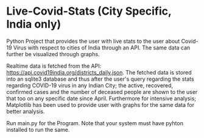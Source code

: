 # Live-Covid-Stats (City Specific, India only)
Python Project that provides the user with live stats to the user about Covid-19 Virus with respect to cities of India through an API. The same data can further be visualized through graphs.

Realtime data is fetched from the API: https://api.covid19india.org/districts_daily.json. The fetched data is stored into an sqlite3 database and thus after the user's query regarding the stats regarding COVID-19 virus in any Indian City; the active, recovered, confirmed cases and the number of deceased people are shown to the user that too on any specific date since April. 
Furthermore for intensive analysis; Matplotlib has been used to provide user with graphs for the same data for better analysis.

Run main.py for the Program. Note that your system must have pyhton installed to run the same.
